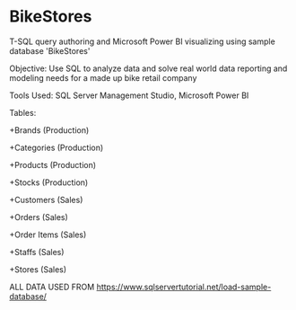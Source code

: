 # BikeStores
T-SQL query authoring and Microsoft Power BI visualizing using sample database 'BikeStores'

Objective: Use SQL to analyze data and solve real world data reporting and modeling needs for a made up bike retail company 

Tools Used: SQL Server Management Studio, Microsoft Power BI

Tables:

+Brands (Production)

+Categories (Production)

+Products (Production)

+Stocks (Production)

+Customers (Sales)

+Orders (Sales)

+Order Items (Sales)

+Staffs (Sales)

+Stores (Sales)






 ALL DATA USED FROM https://www.sqlservertutorial.net/load-sample-database/
